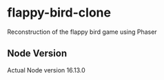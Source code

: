 # flappy-bird-clone
Reconstruction of the flappy bird game using Phaser

## Node Version
Actual Node version 16.13.0
